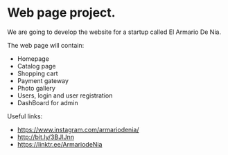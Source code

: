# Web page project.

We are going to develop the website for a startup called El Armario De Nia.

The web page will contain:
- Homepage
- Catalog page
- Shopping cart
- Payment gateway
- Photo gallery
- Users, login and user registration
- DashBoard for admin

Useful links:
- https://www.instagram.com/armariodenia/
- http://bit.ly/3BJIJnn
- https://linktr.ee/ArmariodeNia

